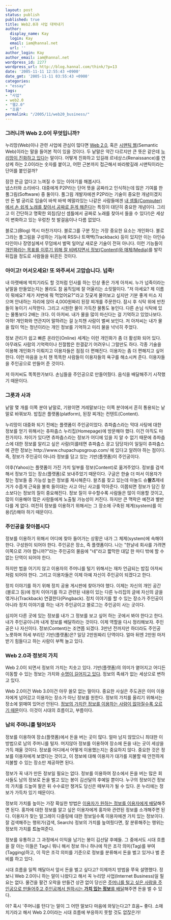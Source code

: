 ```yaml
---
layout: post
status: publish
published: true
title: Web2.0과 사업 대박내기
author:
  display_name: Kay
  login: Kay
  email: iam@hannal.net
  url: ''
author_login: Kay
author_email: iam@hannal.net
wordpress_id: 2277
wordpress_url: http://blog.hannal.com/think/?p=13
date: '2005-11-11 12:55:43 +0900'
date_gmt: '2005-11-11 03:55:43 +0900'
categories:
- "essay"
tags:
- "사업"
- web2.0
- "웹2.0"
- "흐름"
permalink: "/2005/11/web20_business/"
---
```

<h3>그러니까 Web 2.0이 무엇입니까?</h3>
<p>누리망(Web)이나 관련 사업에 관심이 많다면 <a href="http://twlog.net/web_2.0_guide.html">Web 2.0</a>, 혹은 <a href="http://www.dal.co.kr/chair/semanticweb/sw.html">시맨틱 웹</a>(Semantic Web)이라는 말을 들어본 적이 있을 것이다. 두 낱말은 약간 다르지만 큰 뜻은 같은데 <u>누리망이 진화하고 있다</u>는 말이다. 어떻게 진화하고 있길래 르네상스(Renaissance)를 연상케 하는 2.0이라는 숫자를 붙이고, 어떤 근본까지 접근해서 바라봤길래 시맨틱이라는 단어를 붙인걸까?</p>
<p>잠깐 뜬금 없다고 느껴질 수 있는 이야기를 해봅시다.<br />
냅스터와 소리바다. 대중에게 P2P라는 단어 뜻을 공짜라고 인식하는데 많은 기여를 한 풀그림(Software) 중 둘이다. 풀그림 개발자에겐 P2P라는 기술이 중요한 개념이겠지만 돈 벌 궁리로 입술이 바싹 바싹 메말라있는 나같은 사람들에겐 <u>내 셈틀(Computer)에서 손 쉽게 노래를 찾아서 공짜로 듣게 해준다</u>는 특징이 대단히 중요한 개념이다. 그리고 이 간단하고 명확한 외침(당신 셈틀에서 공짜로 노래를 찾아서 들을 수 있다!)은 세상이 변화하고 있는 우렁찬 첫 발걸음이나 다름 없었다.</p>
<p>블로그(Blog) 역시 마찬가지다. 블로그를 구분 짓는 가장 중요한 요소는 개인화다. 블로그라는 풀그림을 구성하는 기능에 RSS나 트랙백(Trackback) 등이 있지만 이는 아인슈타인이나 장영실께서 무덤에서 벌떡 일어날 새로운 기술이 전혀 아니다. 이런 기능들이 <u>개인화라는 목표를 이루기 위해 잘 비벼지면서 정보(Content)와 매체(Media)</u>를 발칵 뒤집을 정도로 사람들을 뒤흔든 것이다.</p>
<h3>아이고! 어서오세요! 또 와주셔서 고맙습니다. 넙죽!</h3>
<p>내 아랫배에 박치기라도 할 것처럼 인사를 하는 인상 좋은 가게 아저씨. 누가 넙죽이라는 낱말을 만들었는지는 몰라도 참 움직임에 잘 어울리는 소릿말이다. "저 아세요? 제 이름이 뭐에요? 제가 저번에 뭐 먹었어요?"라고 짓궂게 물어보고 싶지만 기분 좋게 미소 지으며 안내하는 자리에 앉아 4,000원짜리 된장 찌개를 주문한다. 잠시 후 식탁 위에 반찬들이 놓이기 시작한다. 그리고 시원한 물이 가득찬 물통도 놓인다. 다른 손님 식탁에 있는 물통보다 2배는 크다. 이 아저씨. 내가 물을 많이 마신다는 걸 기억하고 있었나보다. 아하! 개인화와 연관지어 말하려는 걸 눈치챈 사람이 벌써 보인다. 저 아저씨는 내가 물을 많이 먹는 청년이라는 개인 정보를 기억하고 미리 물을 넉넉히 주었다.</p>
<p>정보 관리가 쉽고 빠른 온라인(Online) 세계는 이런 개인화가 좀 더 활성화 되어 있다. 아무래도 사람의 기억력이나 친절함은 한결같기 어려우니 그럴만도 하다. 각종 기술을 이용해 개인화가 이뤄지고 이용자들은 점점 더 편해진다. 이용자는 좀 더 편해지고 싶어한다. 이런 마음을 눈치 챈 똑똑한 사람들이 이용자들의 욕구를 해소시켜 준다. 이용자들을 주인공으로 만들어 준 것이다.</p>
<p>저 아저씨도 똑똑한가보다. 손님들을 주인공으로 만들어줬다. 음식을 배달해주기 시작했기 때문이다.</p>
<h3>그릇과 사과</h3>
<p>낱말 몇 개를 이쪽 분야 낱말로, 기왕이면 겨레말보다는 이쪽 분야에서 흔히 통용되는 낱말로 바꿔보자. 밥집은 플랫폼(platform), 된장 찌개는 컨텐트(Content).</p>
<p>누리망이 대중화 되기 전에는 플랫폼이 주인공이었다. 츄파춥스라는 막대 사탕에 대한 정보를 얻기 위해서는 츄파춥스 누리집(Homepage)에 방문해야 했다. 이건 아직도 마찬가지다. 차이가 있다면 츄파춥스라는 정보가 어디에 있을 지 알 수 없기 때문에 츄파춥스에 대한 정보를 알리고 싶은 사람(이를테면 츄파춥스 광고 담당자)이 일일이 츄파춥스에 관한 정보는 http://www.chupachupsgroup.com/ 에 있다고 알려야 하는 점이다. 즉, 정보가 주인공이 아니라 정보를 담고 있는 기반(플랫폼)이 주인공이다.</p>
<p>야후(Yahoo)는 플랫폼이 가진 가치 일부를 정보(Content)로 옮겨주었다. 정보를 검색해서 정보가 있는 장소(플랫폼)로 보내주었기 때문이다. 구글은 한술 더 떠서 이용자가 찾는 정보들 중 가능성 높은 정보를 제시해준다. 왈츠를 찾고 있는데 아놀드 슈<strong>왈츠</strong>제네거가 수줍게 근육을 불쑥 들이대는 사고 아닌 사고를 막아준다. 이쯤되면 정보가 담긴 장소보다는 정보의 질이 중요해진다. 정보 질이 우수할수록 사람들은 많이 이용할 것이고, 많이 이용해야 많은 사람들에게 노출될 가능성이 커진다. 하지만 큰 맥락은 예전과 별반 다를 게 없다. 여전히 정보를 이용하기 위해서는 그 장소에 구축된 체계(system)를 이용(당)해야 하기 때문이다.</p>
<h3>주인공을 찾아봅시다</h3>
<p>정보를 이용하기 위해서 어디에 찾아 들어가는 상황은 내가 그 체제(system)에 속해야 한다. 구성원이 되어야 한다. 주인공은 장소, 즉 플랫폼이다. 나는 "한날네 회사를 가려면 이쪽으로 가야 합니까?"라는 주인공의 물음에 "네"라고 짧막한 대답 한 마디 밖에 할 수 없는 단역이 되어야 한다.</p>
<p>하지만 법을 어기지 않고 이용자의 주머니를 털기 위해서는 재차 언급되는 밥집 아저씨처럼 되어야 한다. 그리고 이용자들은 이제 아예 자신이 주인공이 되겠다고 한다.</p>
<p>정치 이야기를 하기 위해 정치 공용 게시판에 찾아가야 했다. 이제는 자신의 개인 공간(블로그 등)에 정치 이야기를 하고 관련된 내용이 있는 다른 누리집의 글에 자신의 글을 엮거나(Trackback) 연결한다(Pingback). 정치 이야기를 할 수 있는 장소가 주인공이 아니라 정치 이야기를 하는 내가 주인공이고 블로그는 주인공이 사는 곳이다.</p>
<p>심지어 다른 곳에 있는 정보를 내가 그 정보를 보고 싶어 하는 곳에서 봐야 한다고 한다. 내가 주인공이니까 내게 정보를 배달하라는 것이다. 이제 역할을 다시 정리해보자. 주인공은 나 자신이다. 정보(Content)는 조연쯤 되겠다. 3만년 전까지만 하더라도 주인공 노릇하며 허세 부리던 기반(플랫폼)은? 일당 2만원짜리 단역이다. 얼마 뒤엔 2만원 마저 받기 힘들다고 하는 사람이 부쩍 늘고 있다.</p>
<h3>Web 2.0과 정보의 가치</h3>
<p>Web 2.0이 되면서 정보의 가치는 치솟고 있다. 기반(플랫폼)의 의미가 옅어지고 어디든 이동할 수 있는 정보는 가치와 <a href="http://en.wikipedia.org/wiki/Long_tail">수명이 길어지고 있다</a>. 정보의 족쇄가 없는 세상으로 변하고 있다.</p>
<p>Web 2.0이건 Web 3.0이건 아무 쓸모 없는 말이다. 중요한 사실은 주도권은 이미 이용자에게 넘어갔고 이용자는 장소가 아닌 정보를 원한다. 정보의 가치를 올리기 위해서는 장소에 얽매여 있어선 안된다. <u>정보의 가치란 정보를 이용하는 사람이 많아질수록 오르기 때문</u>이다. 이것이 시대의 흐름이고, 부름이다.</p>
<h3>남의 주머니를 털어보자</h3>
<p>정보를 이용하여 장소(플랫폼)에서 돈을 버는 곳이 많다. 얼마 남지 않았으니 최대한 이 방법으로 남의 주머니를 털자. 머지않아 정보를 이용하여 장소에 돈을 내는 곳이 세상을 가득 채울 것이다. 정보를 어디에서 어떻게 이용했는지는 중요하지 않다. 중요한 것은 정보를 이용자에게 보였다는 것이고, 이 정보에 대해 이용자가 대가를 지불할 때 안전하게 지불할 수 있는 장소만 제공하면 된다.</p>
<p>정보가 꼭 내가 만든 정보일 필요는 없다. 정보를 이용하여 장소에서 돈을 버는 많은 회사들도 남의 정보로 돈을 벌고 있는 봉이 김선달의 후예일 뿐이다. 누구의 정보이건 정보의 가치를 드높여 팔은 뒤 수수료만 챙겨도 당신은 떼부자가 될 수 있다. 온 누리에는 정보가 가득차 있기 때문이다.</p>
<p>정보의 가치를 높이는 가장 확실한 방법은 <u>이용자가 원하는 정보를 이용자에게 배달</u>해주면 된다. 홍차에 대한 정보를 알고 싶은 이용자에게 홍차와 관련된 정보를 소개해주면 된다. 이용자가 찾는 얼그레이 다즐링에 대한 정보일수록 이용자에겐 가치 있는 정보이다. 잘 검색해주는 행위가(검색, Search) 정보의 가치를 높여줬다면, 잘 분류해주는 행위는 정보의 가치를 <strong>드</strong>높여준다.</p>
<p>정보를 유통하고 그 과정에서 이익을 남기는 봉이 김선달 후예들. 그 중에서도 시대 흐름을 잘 아는 이들은 Tag니 뭐니 해서 정보 하나 하나에 작은 조각 의미(Tag)를 부여(Tagging)하고, 이 작은 조각 의미를 기준으로 정보를 분류해서 돈을 벌고 있거나 벌 준비를 하고 있다.</p>
<p>시대 흐름을 일찍 깨달아서 앞서 돈을 벌고 싶다고? 이제까지 방법을 쭈욱 설명했다. 정보니 Web 2.0이니 하는 말이 나왔다고 해서 꼭 누리망 사업(Internet Business)일 필요는 없다. 물건을 팔건 오락을 만들건 상관 없이 당신은 <u>주머니를 털고 싶은 사람을 주인공으로 만들어주고 주인공께서 원하시는 <strong>가치 있는 정보</strong>를 배달</u>해주면 돈을 벌 수 있다.</p>
<p>아? 혹시 '주머니를 턴다'는 말이 그 어떤 말보다 마음에 와닿는다고? 흐음~ 좋다. 소매치기라고 해서 Web 2.0이라는 시대 흐름에 부응하지 못할 것도 없잖은가!</p>

